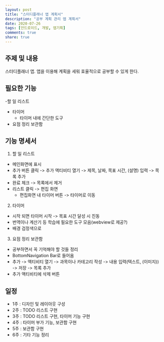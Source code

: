 ```yaml
---
layout: post
title: "스터디플래너 앱 계획서"
description: "공부 계획 관리 앱 계획서"
date: 2020-07-26
tags: [안드로이드, 개발, 앱기획]
comments: true
share: true
---
```


## 주제 및 내용
스터디플래너 앱.
앱을 이용해 계획을 세워 효율적으로 공부할 수 있게 한다.

## 필요한 기능
-할 일 리스트
- 타이머
    - 타이머 내에 간단한 도구
- 요점 정리 보관함

## 기능 명세서
1) 할 일 리스트
- 메인화면에 표시
- 추가 버튼 클릭 -> 추가 액티비티 열기 -> 제목, 날짜, 목표 시간, (설명) 입력 -> 목록 추가
- 완료 체크 -> 목록에서 제거
- 리스트 클릭 -> 편집 화면
   - 편집화면 내 타이머 버튼 -> 타이머로 이동

2) 타이머
- 시작 되면 타이머 시작 -> 목표 시간 달성 시 진동
- 번역이나 계산기 등 학습에 필요한 도구 모음(webview로 제공?)
- 배경 검정색으로

3) 요점 정리 보관함
- 공부하면서 꼭 기억해야 할 것들 정리
- BottomNavigation Bar로 들어옴
- 추가 -> 액티비티 열기 -> 과목이나 카테고리 작성 -> 내용 입력(텍스트, (이미지)) -> 저장 -> 목록 추가
- 추가 액티비티에 삭제 버튼

## 일정
- 1주 : 디자인 및 레이아웃 구성
- 2주 : TODO 리스트 구현
- 3주 : TODO 리스트 구현, 타이머 기능 구현
- 4주 : 타이머 부가 기능, 보관함 구현
- 5주 : 보관함 구현
- 6주 : 기타 기능 정리






